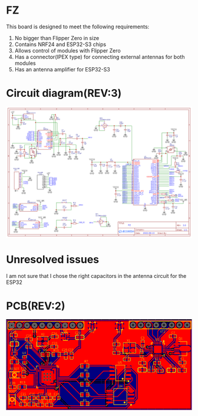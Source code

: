 # FZ
This board is designed to meet the following requirements:
1) No bigger than Flipper Zero in size
2) Contains NRF24 and ESP32-S3 chips
3) Allows control of modules with Flipper Zero
4) Has a connector(IPEX	type) for connecting external antennas  for both modules
5) Has an antenna amplifier for ESP32-S3


# Circuit diagram(REV:3)

![](https://github.com/Dm1try1/Final/blob/master/Schematic_New%20Project_2022-09-22.png)

# Unresolved issues
I am not sure that I chose the right capacitors in the antenna circuit for the ESP32

# PCB(REV:2)
![](https://github.com/Dm1try1/Final/blob/master/PNG.png)


